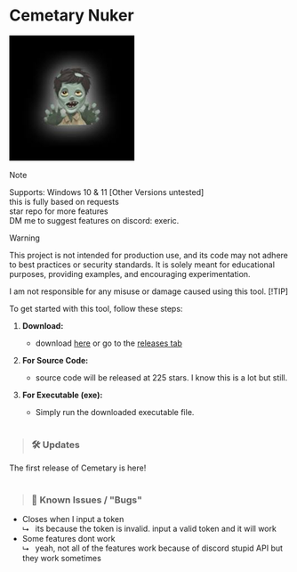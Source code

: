 # Cemetary Nuker

![IMAGE](https://github.com/knownsrc/cemetary/blob/main/cemetary.png)

<!--
> [!IMPORTANT]
> Only download from THIS github page as others are ratters / loggers.
-->

> [!NOTE]
> Supports: Windows 10 & 11 [Other Versions untested]<br>
> this is fully based on requests<br>
> star repo for more features<br>
> DM me to suggest features on discord: exeric.<br>

> [!WARNING]
> 
> This project is not intended for production use, and its code may not adhere to best practices or security standards. It is solely meant for educational purposes, providing examples, and encouraging experimentation.<br>
>
> I am not responsible for any misuse or damage caused using this tool. 
> [!TIP]
> 
> To get started with this tool, follow these steps:
> 
> 1. **Download:**
>    - download [here](https://github.com/knownsrc/cemetary/releases/download/release/cemetary.exe) or go to the [releases tab](https://github.com/knownsrc/cemetary/releases)
> 
> 2. **For Source Code:**
>    - source code will be released at 225 stars. I know this is a lot but still.
> 
> 3. **For Executable (exe):**
>    - Simply run the downloaded executable file.
> 

#
> ### 🛠️ Updates

The first release of Cemetary is here!


#
> ### 🚨 Known Issues / "Bugs"

* Closes when I input a token<br>
  ⮡&nbsp;&nbsp; its because the token is invalid. input a valid token and it will work<br>
* Some features dont work<br>
  ⮡ &nbsp;&nbsp;yeah, not all of the features work because of discord stupid API but they work sometimes<br>

